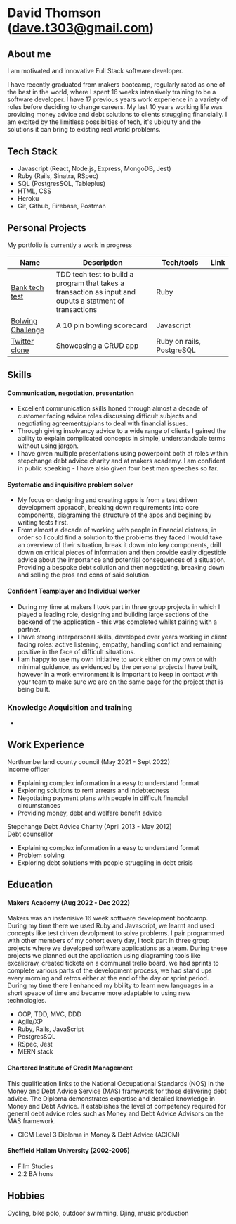 # David Thomson (dave.t303@gmail.com)

## About me

I am motivated and innovative Full Stack software developer.

I have recently graduated from makers bootcamp, regularly rated as one of the best in the world, where I spent 16 weeks intensively training to be a software developer. I have 17 previous years work experience in a variety of roles before deciding to change careers. My last 10 years working life was providing money advice and debt solutions to clients struggling financially. I am excited by the limitless possiblities of tech, it's ubiquity and the solutions it can bring to existing real world problems.

## Tech Stack 

- Javascript (React, Node.js, Express, MongoDB, Jest)
- Ruby (Rails, Sinatra, RSpec)
- SQL (PostgresSQL, Tableplus)
- HTML, CSS
- Heroku
- Git, Github, Firebase, Postman

## Personal Projects 

My portfolio is currently a work in progress

| Name                         | Description              | Tech/tools        | Link
| ---------------------------- | ------------------------ | ----------------- | -----------
| [Bank tech test](https://github.com/Dmum303/bank_tech_test_ruby)               | TDD tech test to build a program that takes a transaction as input and ouputs a statment of transactions           | Ruby              | 
| [Bolwing Challenge](https://github.com/Dmum303/bowling-challenge )            | A 10 pin bowling scorecard | Javascript        |   
| [Twitter clone](https://github.com/Dmum303/twitter_clone)                | Showcasing a CRUD app    | Ruby on rails, PostgreSQL | 

## Skills

#### Communication, negotiation, presentation

- Excellent communication skills honed through almost a decade of customer facing advice roles discussing difficult subjects and negotiating agreements/plans to deal with financial issues.
- Through giving insolvancy advice to a wide range of clients I gained the ability to explain complicated concepts in simple, understandable terms without using jargon.
- I have given multiple presentations using powerpoint both at roles within stepchange debt advice charity and at makers academy. I am confident in public speaking - I have alsio given four best man speeches so far.

#### Systematic and inquisitive problem solver

- My focus on designing and creating apps is from a test driven development appraoch, breaking down requirements into core components, diagraming the structure of the apps and begining by writing tests first.
- From almost a decade of working with people in financial distress, in order so I could find a solution to the problems they faced I would take an overview of their situation, break it down into key components, drill down on critical pieces of information and then provide easily digestible advice about the importance and potential consequences of a situation. Providing a bespoke debt solution and then negotiating, breaking down and selling the pros and cons of said solution.


#### Confident Teamplayer and Individual worker

- During my time at makers I took part in three group projects in which I played a leading role, designing and building large sections of the backend of the application - this was completed whilst pairing with a partner.
- I have strong interpersonal skills, developed over years working in client facing roles: active listening, empathy, handling conflict and remaining positive in the face of difficult situations.
- I am happy to use my own initiative to work either on my own or with minimal guidence, as evidenced by the personal projects I have built, however in a work environment it is important to keep in contact with your team to make sure we are on the same page for the project that is being built. 

### Knowledge Acquisition and training

- 

## Work Experience

Northumberland county council (May 2021 - Sept 2022)  
Income officer

- Explaining complex information in a easy to understand format
- Exploring solutions to rent arrears and indebtedness
- Negotiating payment plans with people in difficult financial circumstances
- Providing money, debt and welfare benefit advice

Stepchange Debt Advice Charity (April 2013 - May 2012)  
Debt counsellor

- Explaining complex information in a easy to understand format
- Problem solving
- Exploring debt solutions with people struggling in debt crisis

## Education

#### Makers Academy (Aug 2022 - Dec 2022)

Makers was an instenisive 16 week software development bootcamp. During my time there we used Ruby and Javascript, we learnt and used concepts like test driven devolpment to solve problems. I pair programmed with other members of my cohort every day, I took part in three group projects where we developed software applications as a team. During these projects we planned out the application using diagraming tools like excalidraw, created tickets on a communal trello board, we had sprints to complete various parts of the development process, we had stand ups every morning and retros either at the end of the day or sprint period.  
During my time there I enhanced my bbility to learn new languages in a short speace of time and became more adaptable to using new technologies.

- OOP, TDD, MVC, DDD
- Agile/XP
- Ruby, Rails, JavaScript
- PostgresSQL
- RSpec, Jest
- MERN stack

#### Chartered Institute of Credit Management

This qualification links to the National Occupational Standards (NOS) in the Money and Debt Advice Service (MAS) framework for those delivering debt advice.  The Diploma demonstrates expertise and detailed knowledge in Money and Debt Advice.  It establishes the level of competency required for general debt advice roles such as Money and Debt Advice Advisors on the MAS framework.

- CICM Level 3 Diploma in Money & Debt Advice (ACICM)

#### Sheffield Hallam University (2002-2005)

- Film Studies
- 2:2 BA hons

## Hobbies

Cycling, bike polo, outdoor swimming, Djing, music production
